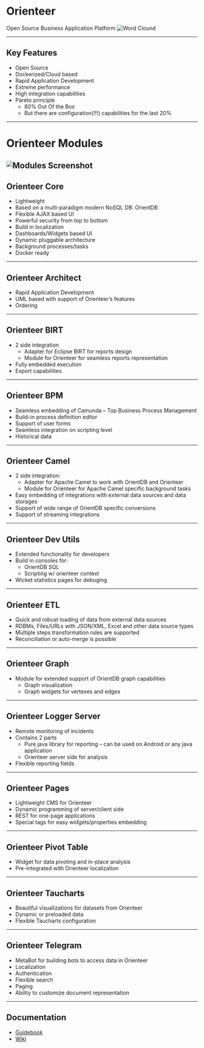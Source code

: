 # Orienteer

Open Source Business Application Platform
![Word Clound](http://orienteer.org/images/wordcloud.png)

---

## Key Features

- Open Source
- Dockerized/Cloud based
- Rapid Application Development
- Extreme performance
- High integration capabilities
- Pareto principle
    - 80% Out Of the Box
    - But there are configuration(!!!) capabilities for the last 20%

---

# Orienteer Modules

![Modules Screenshot](http://orienteer.org/images/overview/Collage2_cond.png)
---

## Orienteer Core

- Lightweight
- Based on a multi-paradigm modern NoSQL DB: OrientDB
- Flexible AJAX based UI
- Powerful security from top to bottom
- Build in localization
- Dashboards/Widgets based UI
- Dynamic pluggable architecture
- Background processes/tasks
- Docker ready

---

## Orienteer Architect

- Rapid Application Development
- UML based with support  of Orienteer’s features
- Ordering

---
## Orienteer BIRT

- 2 side integration
    - Adapter for Eclipse BIRT for reports design
    - Module for Orienteer for seamless reports representation
- Fully embedded execution
- Export capabilities

---
## Orienteer BPM

- Seamless embedding of Camunda – Top Business Process Management
- Build-in process definition editor
- Support of user forms
- Seamless integration on scripting level
- Historical data

---
## Orienteer Camel

- 2 side integration:
    - Adapter for Apache Camel to work with OrientDB and Orienteer
    - Module for Orienteer for Apache Camel specific background tasks
- Easy embedding of integrations with external data sources and data storages
- Support of wide range of OrientDB specific conversions
- Support of streaming integrations

---
## Orienteer Dev Utils

- Extended functionality for developers
- Build in consoles for:
    - OrientDB SQL
    - Scripting w/ orienteer context
- Wicket statistics pages for debuging

---
## Orienteer ETL

- Quick and robust loading of data from external data sources
- RDBMs, Files/URLs with JSON/XML, Excel and other data source types
- Multiple steps transformation rules are supported
- Reconciliation or auto-merge is possible

---
## Orienteer Graph

- Module for extended support of OrientDB graph capabilities
    - Graph visualization
    - Graph widgets for vertexes and edges
---
## Orienteer Logger Server

- Remote monitoring of incidents
- Contains 2 parts
    - Pure java library for reporting – can be used on Android or any java application
    - Orienteer server side for analysis
- Flexible reporting fields

---
## Orienteer Pages

- Lightweight CMS for Orienteer
- Dynamic programming of server/client side
- REST for one-page applications
- Special tags for easy widgets/properties embedding

---
## Orienteer Pivot Table

- Widget for data pivoting and in-place analysis
- Pre-integrated with Orienteer localization

---
## Orienteer Taucharts

- Beautiful visualizations for datasets from Orienteer
- Dynamic or preloaded data
- Flexible Taucharts configuration

---
## Orienteer Telegram

- MetaBot for building bots to access data in Orienteer
- Localization
- Authentication
- Flexible search
- Paging
- Ability to customize document representation

---
## Documentation

- [Guidebook](https://orienteer.gitbooks.io/orienteer/content/)
- [Wiki](https://github.com/OrienteerBAP/Orienteer/wiki)
